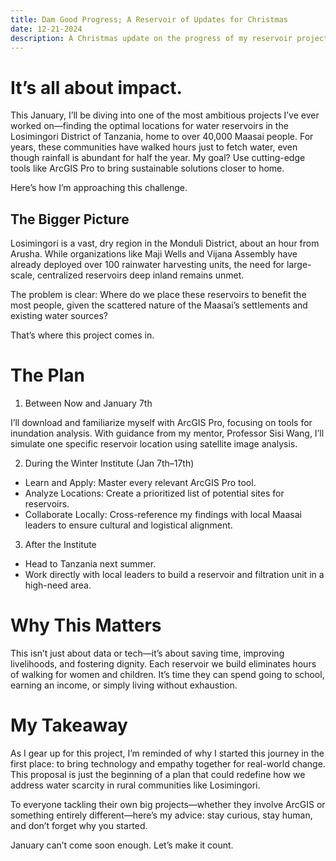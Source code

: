 ```yaml
---
title: Dam Good Progress; A Reservoir of Updates for Christmas
date: 12-21-2024
description: A Christmas update on the progress of my reservoir project.
---
```


# It’s all about impact.
This January, I’ll be diving into one of the most ambitious projects I’ve ever worked on—finding the optimal locations for water reservoirs in the Losimingori District of Tanzania, home to over 40,000 Maasai people. For years, these communities have walked hours just to fetch water, even though rainfall is abundant for half the year. My goal? Use cutting-edge tools like ArcGIS Pro to bring sustainable solutions closer to home.

Here’s how I’m approaching this challenge.

## The Bigger Picture

Losimingori is a vast, dry region in the Monduli District, about an hour from Arusha. While organizations like Maji Wells and Vijana Assembly have already deployed over 100 rainwater harvesting units, the need for large-scale, centralized reservoirs deep inland remains unmet.

The problem is clear: Where do we place these reservoirs to benefit the most people, given the scattered nature of the Maasai’s settlements and existing water sources?

That’s where this project comes in.

# The Plan

1. Between Now and January 7th

I’ll download and familiarize myself with ArcGIS Pro, focusing on tools for inundation analysis. With guidance from my mentor, Professor Sisi Wang, I’ll simulate one specific reservoir location using satellite image analysis.

2. During the Winter Institute (Jan 7th–17th)
  * Learn and Apply: Master every relevant ArcGIS Pro tool.
  * Analyze Locations: Create a prioritized list of potential sites for reservoirs.
  * Collaborate Locally: Cross-reference my findings with local Maasai leaders to ensure cultural and logistical alignment.

3. After the Institute
  * Head to Tanzania next summer.
  * Work directly with local leaders to build a reservoir and filtration unit in a high-need area.

# Why This Matters

This isn’t just about data or tech—it’s about saving time, improving livelihoods, and fostering dignity. Each reservoir we build eliminates hours of walking for women and children. It’s time they can spend going to school, earning an income, or simply living without exhaustion.

# My Takeaway

As I gear up for this project, I’m reminded of why I started this journey in the first place: to bring technology and empathy together for real-world change. This proposal is just the beginning of a plan that could redefine how we address water scarcity in rural communities like Losimingori.

To everyone tackling their own big projects—whether they involve ArcGIS or something entirely different—here’s my advice: stay curious, stay human, and don’t forget why you started.

January can’t come soon enough. Let’s make it count.
